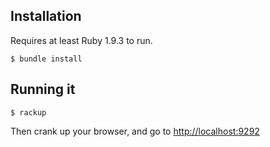 Installation
------------

Requires at least Ruby 1.9.3 to run.

```
$ bundle install
```

Running it
----------

```
$ rackup
```

Then crank up your browser, and go to [http://localhost:9292](http://localhost:9292)
